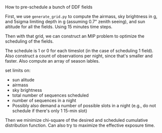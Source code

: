 How to pre-schedule a bunch of DDF fields

First, we use `generate_grid.py` to compute the airmass, sky brightness in g, and 5sigma limiting depth in g (assuming 0.7" zenith seeing), and sun altitude for all the fields. Using 15 minutes time steps.

Then with that grid, we can construct an MIP problem to optimize the scheduling of the fields.

The schedule is 1 or 0 for each timeslot (in the case of scheduling 1 field). Also construct a count of observations per night, since that's smaller and faster. Also compute an array of season lables.



set limits on:
 
* sun alitude
* airmass
* sky brightness
* total number of sequences scheduled
* number of sequences in a night
* Possibly also demand a number of possible slots in a night (e.g., do not schedule if there's only 1 15-min slot)


Then we minimize chi-square of the desired and scheduled cumulative distribution function. Can also try to maximize the effective exposure time. 
